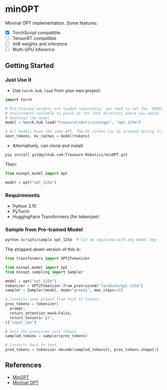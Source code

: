 # minOPT

Minimal OPT implementation. Some features:

- [x] TorchScript compatible
- [ ] TensorRT compatible
- [ ] Int8 weights and inference
- [ ] Multi-GPU inference

## Getting Started

### Just Use It

- Use `torch.hub.load` from your own project:

```python
import torch

# Pre-trained weights are loaded separately; you need to set the `MODEL_DIR`
# environment variable to point at the root directory where you would like to
# download the model.
model = torch.hub.load("treasurerobotics/mingpt", "opt_125m")

# All models have the same API. The KV caches can be dropped during training.
next_tokens, kv_caches = model(tokens)
```

- Alternatively, can clone and install:

```bash
pip install git@github.com:Treasure-Robotics/minOPT.git
```

Then:

```python
from minopt.model import opt

model = opt("opt_125m")
```

### Requirements

- Python 3.10
- PyTorch
- HuggingFace Transformers (for tokenizer)

### Sample from Pre-trained Model

```bash
python scripts/sample opt_125m  # Can be replaced with any model key
```

The stripped-down version of this is:

```python
from transformers import GPT2Tokenizer

from minopt.model import opt
from minopt.sampling import Sampler

model = opt("opt_125m")
tokenizer = GPT2Tokenizer.from_pretrained("facebook/opt-125m")
sampler = Sampler(model, mode="greedy", max_steps=16)

# Converts some prompt from text to tokens.
prev_tokens = tokenizer(
  prompt,
  return_attention_mask=False,
  return_tensors="pt",
)["input_ids"]

# Gets the predicted next tokens.
sampled_tokens = sampler(prev_tokens)

# Converts back to text.
pred_tokens = tokenizer.decode(sampled_tokens[0, prev_tokens.shape[1] :])
```

## References

- [MinGPT](https://github.com/karpathy/minGPT)
- [Minimal OPT](https://github.com/zphang/minimal-opt)
